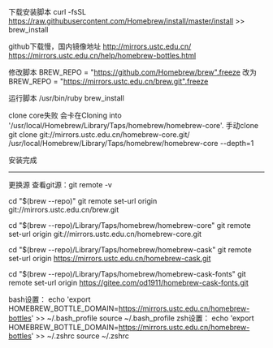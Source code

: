 下载安装脚本
curl -fsSL https://raw.githubusercontent.com/Homebrew/install/master/install >> brew_install


github下载慢，国内镜像地址
http://mirrors.ustc.edu.cn/
https://mirrors.ustc.edu.cn/help/homebrew-bottles.html


修改脚本
BREW_REPO = "https://github.com/Homebrew/brew".freeze
改为
BREW_REPO = "https://mirrors.ustc.edu.cn/brew.git".freeze


运行脚本
/usr/bin/ruby brew_install


clone core失败
会卡在Cloning into '/usr/local/Homebrew/Library/Taps/homebrew/homebrew-core'.
手动clone
git clone git://mirrors.ustc.edu.cn/homebrew-core.git/ /usr/local/Homebrew/Library/Taps/homebrew/homebrew-core --depth=1


安装完成
***


更换源
查看git源：git remote -v

cd "$(brew --repo)"
git remote set-url origin git://mirrors.ustc.edu.cn/brew.git

cd "$(brew --repo)/Library/Taps/homebrew/homebrew-core"
git remote set-url origin git://mirrors.ustc.edu.cn/homebrew-core.git

cd "$(brew --repo)/Library/Taps/homebrew/homebrew-cask"
git remote set-url origin https://mirrors.ustc.edu.cn/homebrew-cask.git

cd "$(brew --repo)/Library/Taps/homebrew/homebrew-cask-fonts"
git remote set-url origin https://gitee.com/od1911/homebrew-cask-fonts.git

bash设置：
echo 'export HOMEBREW_BOTTLE_DOMAIN=https://mirrors.ustc.edu.cn/homebrew-bottles' >> ~/.bash_profile
source ~/.bash_profile
zsh设置：
echo 'export HOMEBREW_BOTTLE_DOMAIN=https://mirrors.ustc.edu.cn/homebrew-bottles' >> ~/.zshrc
source ~/.zshrc
